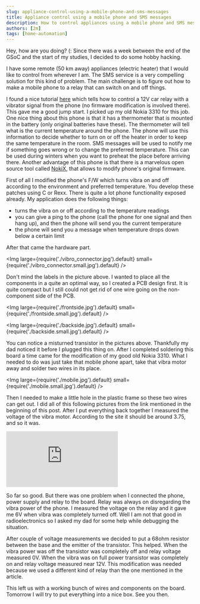 ```yaml
---
slug: appliance-control-using-a-mobile-phone-and-sms-messages
title: Appliance control using a mobile phone and SMS messages
description: How to control appliances using a mobile phone and SMS messages
authors: [2m]
tags: [home-automation]
---
```


Hey, how are you doing? (: Since there was a week between the end of the GSoC and the start of my studies, I decided to do some hobby hacking.

I have some remote (50 km away) appliances (electric heater) that I would like to control from wherever I am. The SMS service is a very compelling solution for this kind of problem. The main challenge is to figure out how to make a mobile phone to a relay that can switch on and off things.

<!--truncate-->

I found a nice tutorial [here](https://web.archive.org/web/20120112193642/http://www.saunalahti.fi/~tovaska/gsm/Nokia/3310/vibra1/index2.html) which tells how to control a 12V car relay with a vibrator signal from the phone (no firmware modification is involved there). This gave me a good jump start. I picked up my old Nokia 3310 for this job. One nice thing about this phone is that it has a thermometer that is mounted in the battery (only original batteries have these). The thermometer will tell what is the current temperature around the phone. The phone will use this information to decide whether to turn on or off the heater in order to keep the same temperature in the room. SMS messages will be used to notify me if something goes wrong or to change the preferred temperature. This can be used during winters when you want to preheat the place before arriving there. Another advantage of this phone is that there is a marvelous open source tool called [NokiX](https://sourceforge.net/projects/nokix/), that allows to modify phone's original firmware.

First of all I modified the phone's F/W which turns vibra on and off according to the environment and preferred temperature. You develop these patches using C or Rexx. There is quite a lot phone functionality exposed already. My application does the following things:

- turns the vibra on or off according to the temperature readings
- you can give a ping to the phone (call the phone for one signal and
then hang up), and then the phone will send you the current temperature
- the phone will send you a message when temperature drops down below a certain limit

After that came the hardware part.

<Img large={require('./vibro_connector.jpg').default} small={require('./vibro_connector.small.jpg').default} />

Don't mind the labels in the picture above. I wanted to place all the components in a quite an optimal way, so I created a PCB design first. It is quite compact but I still could not get rid of one wire going on the non-component side of the PCB.

<Img large={require('./frontside.jpg').default} small={require('./frontside.small.jpg').default} />

<Img large={require('./backside.jpg').default} small={require('./backside.small.jpg').default} />

You can notice a misturned transistor in the pictures above. Thankfully my dad noticed it before I plugged this thing on. After I completed soldering this board a time came for the modification of my good old Nokia 3310. What I needed to do was just take that mobile phone apart, take that vibra motor away and solder two wires in its place.

<Img large={require('./mobile.jpg').default} small={require('./mobile.small.jpg').default} />

Then I needed to make a little hole in the plastic frame so these two wires can get out. I did all of this following pictures from the link mentioned in the beginning of this post. After I put everything back together I measured the voltage of the vibra motor. According to the site it should be around 3.75, and so it was.

<p className='embed-container horizontal'><iframe src='https://www.youtube.com/embed/5rryXb4UjAo' frameBorder='0' allowFullScreen></iframe></p>

So far so good. But there was one problem when I connected the phone, power supply and relay to the board. Relay was always on disregarding the vibra power of the phone. I measured the voltage on the relay and it gave me 6V when vibra was completely turned off. Well I am not that good in radioelectronics so I asked my dad for some help while debugging the situation.

After couple of voltage measurements we decided to put a 68ohm resistor between the base and the emitter of the transistor. This helped. When the vibra power was off the transistor was completely off and relay voltage measured 0V. When the vibra was on full power transistor was completely on and relay voltage measured near 12V. This modification was needed because we used a different kind of relay than the one mentioned in the article.

This left us with a working bunch of wires and components on the board. Tomorrow I will try to put everything into a nice box. See you then.
